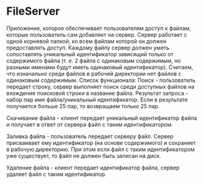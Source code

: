 # FileServer

Приложение, которое обеспечивает пользователям доступ к файлам, которые пользователь сам добавляет на сервер.
Сервер работает с одной корневой папкой, ко всем файлам которой он должен предоставлять доступ. Каждому файлу сервер должен уметь сопоставлять уникальный идентификатор зависящий только от содержимого файла (т. е. 2 файла с одинаковым содержимым, но разными именами будут иметь одинаковый идентификатор). Считаем, что изначально среди файлов в рабочей директории нет файлов с одинаковым содержимым.
Список функционала: 
Поиск - пользователь передает строку, сервер выполняет поиск среди доступных файлов на вхождение поисковой строки в название файла. Результат запроса - набор пар имя файла/уникальный идентификатор. Если в результате получается больше 25 пар, то возвращаем только 25 пар.

Скачивание файла - клиент передает уникальный идентификатор файла и получает в ответ от сервера файл с таким идентификатором.

Заливка файла - пользователь передает серверу файл. Сервер присваивает ему идентификатор (на основе содержимого) и сохраняет в рабочую директорию. При этом если файл с таким идентификатором уже существует, то файл не должен быть записан на диск.

Удаление файла - клиент передает идентификатор файла, сервер удаляет файл с таким идентификатор.
